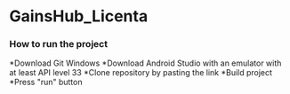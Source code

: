 # GainsHub_Licenta

### How to run the project

*Download Git Windows 
*Download Android Studio with an emulator with at least API level 33
*Clone repository by pasting the link
*Build project
*Press "run" button
